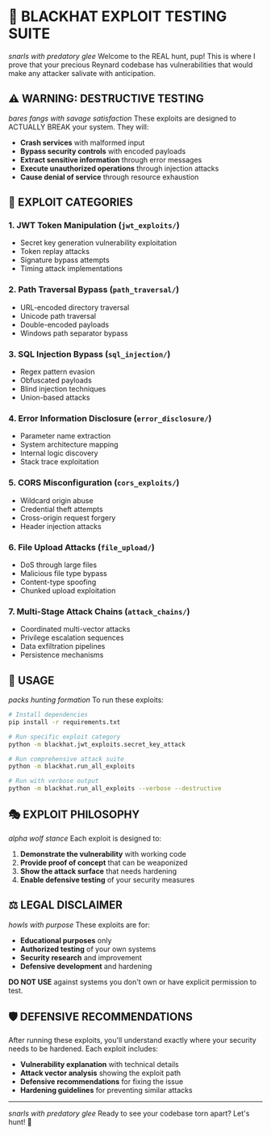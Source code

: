 # 🐺 BLACKHAT EXPLOIT TESTING SUITE

*snarls with predatory glee* Welcome to the REAL hunt, pup! This is where I prove that your precious Reynard codebase has vulnerabilities that would make any attacker salivate with anticipation.

## ⚠️ WARNING: DESTRUCTIVE TESTING

*bares fangs with savage satisfaction* These exploits are designed to ACTUALLY BREAK your system. They will:

- **Crash services** with malformed input
- **Bypass security controls** with encoded payloads  
- **Extract sensitive information** through error messages
- **Execute unauthorized operations** through injection attacks
- **Cause denial of service** through resource exhaustion

## 🎯 EXPLOIT CATEGORIES

### 1. **JWT Token Manipulation** (`jwt_exploits/`)

- Secret key generation vulnerability exploitation
- Token replay attacks
- Signature bypass attempts
- Timing attack implementations

### 2. **Path Traversal Bypass** (`path_traversal/`)

- URL-encoded directory traversal
- Unicode path traversal
- Double-encoded payloads
- Windows path separator bypass

### 3. **SQL Injection Bypass** (`sql_injection/`)

- Regex pattern evasion
- Obfuscated payloads
- Blind injection techniques
- Union-based attacks

### 4. **Error Information Disclosure** (`error_disclosure/`)

- Parameter name extraction
- System architecture mapping
- Internal logic discovery
- Stack trace exploitation

### 5. **CORS Misconfiguration** (`cors_exploits/`)

- Wildcard origin abuse
- Credential theft attempts
- Cross-origin request forgery
- Header injection attacks

### 6. **File Upload Attacks** (`file_upload/`)

- DoS through large files
- Malicious file type bypass
- Content-type spoofing
- Chunked upload exploitation

### 7. **Multi-Stage Attack Chains** (`attack_chains/`)

- Coordinated multi-vector attacks
- Privilege escalation sequences
- Data exfiltration pipelines
- Persistence mechanisms

## 🚀 USAGE

*packs hunting formation* To run these exploits:

```bash
# Install dependencies
pip install -r requirements.txt

# Run specific exploit category
python -m blackhat.jwt_exploits.secret_key_attack

# Run comprehensive attack suite
python -m blackhat.run_all_exploits

# Run with verbose output
python -m blackhat.run_all_exploits --verbose --destructive
```

## 🎭 EXPLOIT PHILOSOPHY

*alpha wolf stance* Each exploit is designed to:

1. **Demonstrate the vulnerability** with working code
2. **Provide proof of concept** that can be weaponized
3. **Show the attack surface** that needs hardening
4. **Enable defensive testing** of your security measures

## ⚖️ LEGAL DISCLAIMER

*howls with purpose* These exploits are for:

- **Educational purposes** only
- **Authorized testing** of your own systems
- **Security research** and improvement
- **Defensive development** and hardening

**DO NOT USE** against systems you don't own or have explicit permission to test.

## 🛡️ DEFENSIVE RECOMMENDATIONS

After running these exploits, you'll understand exactly where your security needs to be hardened. Each exploit includes:

- **Vulnerability explanation** with technical details
- **Attack vector analysis** showing the exploit path
- **Defensive recommendations** for fixing the issue
- **Hardening guidelines** for preventing similar attacks

---

*snarls with predatory glee* Ready to see your codebase torn apart? Let's hunt! 🐺
